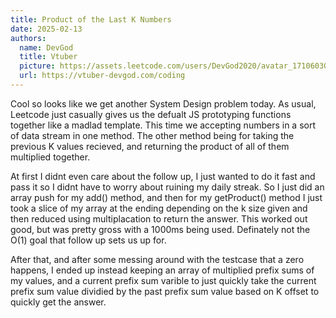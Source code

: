 ```yaml
---
title: Product of the Last K Numbers
date: 2025-02-13
authors:
  name: DevGod
  title: Vtuber
  picture: https://assets.leetcode.com/users/DevGod2020/avatar_1710603076.png
  url: https://vtuber-devgod.com/coding
---
```


Cool so looks like we get another System Design problem today. As usual, Leetcode just casually gives us the defualt JS prototyping functions together like a madlad template. This time we accepting numbers in a sort of data stream in one method. The other method being for taking the previous K values recieved, and returning the product of all of them multiplied together.

At first I didnt even care about the follow up, I just wanted to do it fast and pass it so I didnt have to worry about ruining my daily streak. So I just did an array push for my add() method, and then for my getProduct() method I just took a slice of my array at the ending depending on the k size given and then reduced using multiplacation to return the answer. This worked out good, but was pretty gross with a 1000ms being used. Definately not the O(1) goal that follow up sets us up for.

After that, and after some messing around with the testcase that a zero happens, I ended up instead keeping an array of multiplied prefix sums of my values, and a current prefix sum varible to just quickly take the current prefix sum value dividied by the past prefix sum value based on K offset to quickly get the answer.